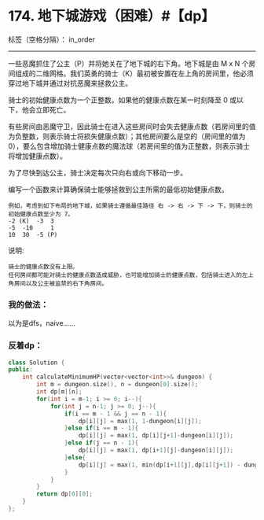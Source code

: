 ﻿# 174. 地下城游戏（困难）#【dp】

标签（空格分隔）： in_order

---
一些恶魔抓住了公主（P）并将她关在了地下城的右下角。地下城是由 M x N 个房间组成的二维网格。我们英勇的骑士（K）最初被安置在左上角的房间里，他必须穿过地下城并通过对抗恶魔来拯救公主。

骑士的初始健康点数为一个正整数。如果他的健康点数在某一时刻降至 0 或以下，他会立即死亡。

有些房间由恶魔守卫，因此骑士在进入这些房间时会失去健康点数（若房间里的值为负整数，则表示骑士将损失健康点数）；其他房间要么是空的（房间里的值为 0），要么包含增加骑士健康点数的魔法球（若房间里的值为正整数，则表示骑士将增加健康点数）。

为了尽快到达公主，骑士决定每次只向右或向下移动一步。

编写一个函数来计算确保骑士能够拯救到公主所需的最低初始健康点数。

    例如，考虑到如下布局的地下城，如果骑士遵循最佳路径 右 -> 右 -> 下 -> 下，则骑士的初始健康点数至少为 7。
    -2 (K) 	-3 	3
    -5 	-10 	1
    10 	30 	-5 (P)

说明:

    骑士的健康点数没有上限。
    任何房间都可能对骑士的健康点数造成威胁，也可能增加骑士的健康点数，包括骑士进入的左上角房间以及公主被监禁的右下角房间。


### 我的做法：  
以为是dfs，naive……

### 反着dp：
```C++
class Solution {
public:
    int calculateMinimumHP(vector<vector<int>>& dungeon) {
        int m = dungeon.size(), n = dungeon[0].size();
        int dp[m][n];
        for(int i = m-1; i >= 0; i--){
            for(int j = n-1; j >= 0; j--){
                if(i == m - 1 && j == n - 1){
                    dp[i][j] = max(1, 1-dungeon[i][j]);
                }else if(i == m - 1){
                    dp[i][j] = max(1, dp[i][j+1]-dungeon[i][j]);
                }else if(j == n - 1){
                    dp[i][j] = max(1, dp[i+1][j]-dungeon[i][j]);
                }else{
                    dp[i][j] = max(1, min(dp[i+1][j],dp[i][j+1]) - dungeon[i][j]);
                }
            }
        }
        return dp[0][0];
    }
};
```